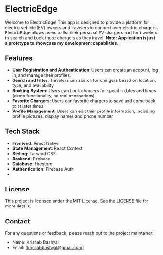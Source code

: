 # ElectricEdge

Welcome to ElectricEdge! This app is designed to provide a platform for electric vehicle (EV) owners and travelers to connect over electric chargers. ElectricEdge allows users to list their personal EV chargers and for travelers to search and book these chargers as they travel.
**Note: Application is just a prototype to showcase my development capabilities.**

## Features

- **User Registration and Authentication**: Users can create an account, log in, and manage their profiles.
- **Search and Filter**: Travelers can search for chargers based on location, type, and availability.
- **Booking System**: Users can book chargers for specific dates and times (demo functionality, no real transactions)
- **Favorite Chargers**: Users can favorite chargers to save and come back to at later times
- **Profile Management**: Users can edit their profile information, including profile pictures, display names and phone number

## Tech Stack

- **Frontend**: React Native
- **State Management**: React Context
- **Styling**: Tailwind CSS
- **Backend**: Firebase
- **Database**: Firestore
- **Authentication**: Firebase Auth
- 
## License

This project is licensed under the MIT License. See the LICENSE file for more details.

## Contact

For any questions or feedback, please reach out to the project maintainer:

- Name: Krishab Bashyal
- Email: [krishabbashyal@gmail.com]
